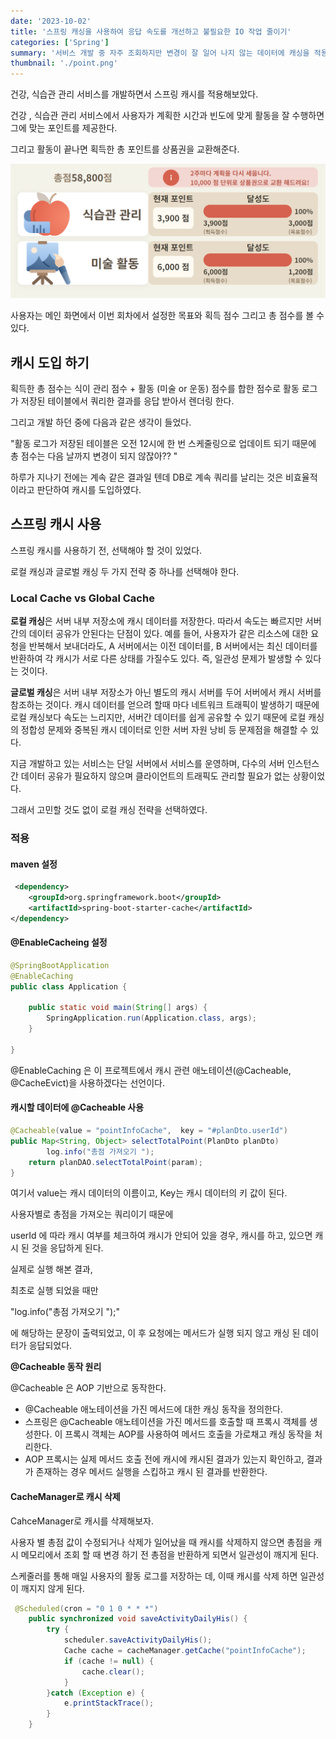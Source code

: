 ```yaml
---
date: '2023-10-02'
title: '스프링 캐싱을 사용하여 응답 속도를 개선하고 불필요한 IO 작업 줄이기'
categories: ['Spring']
summary: '서비스 개발 중 자주 조회하지만 변경이 잘 일어 나지 않는 데이터에 캐싱을 적용해보았습니다.'
thumbnail: './point.png'
---
```


건강, 식습관 관리 서비스를 개발하면서 스프링 캐시를 적용해보았다.

건강 , 식습관 관리 서비스에서 사용자가 계획한 시간과 빈도에 맞게 활동을 잘 수행하면
그에 맞는 포인트를 제공한다.

그리고 활동이 끝나면 획득한 총 포인트를 상품권을 교환해준다.

![img.png](point.png)

사용자는 메인 화면에서 이번 회차에서 설정한 목표와 획득 점수 그리고 총 점수를 볼 수 있다.

## 캐시 도입 하기

획득한 총 점수는 식이 관리 점수 + 활동 (미술 or 운동) 점수를 합한 점수로
활동 로그가 저장된 테이블에서 쿼리한 결과를 응답 받아서 렌더링 한다.

그리고 개발 하던 중에 다음과 같은 생각이 들었다.

"활동 로그가 저장된 테이블은 오전 12시에 한 번 스케줄링으로 업데이트 되기 때문에
총 점수는 다음 날까지 변경이 되지 않잖아?? "

하루가 지나기 전에는 계속 같은 결과일 텐데
DB로 계속 쿼리를 날리는 것은 비효율적이라고 판단하여 캐시를 도입하였다.

## 스프링 캐시 사용

스프링 캐시를 사용하기 전, 선택해야 할 것이 있었다.

로컬 캐싱과 글로벌 캐싱 두 가지 전략 중 하나를 선택해야 한다.

### Local Cache vs Global Cache

**로컬 캐싱**은 서버 내부 저장소에 캐시 데이터를 저장한다. 따라서
속도는 빠르지만 서버 간의 데이터 공유가 안된다는 단점이 있다.
예를 들어, 사용자가 같은 리소스에 대한 요청을 반복해서 보내더라도,
A 서버에서는 이전 데이터를, B 서버에서는 최신 데이터를 반환하여
각 캐시가 서로 다른 상태를 가질수도 있다.
즉, 일관성 문제가 발생할 수 있다는 것이다.

**글로벌 캐싱**은 서버 내부 저장소가 아닌 별도의 캐시 서버를 두어
서버에서 캐시 서버를 참조하는 것이다. 캐시 데이터를 얻으려 할때 마다
네트워크 트래픽이 발생하기 때문에 로컬 캐싱보다 속도는 느리지만,
서버간 데이터를 쉽게 공유할 수 있기 때문에 로컬 캐싱의 정합성 문제와
중복된 캐시 데이터로 인한 서버 자원 낭비 등 문제점을 해결할 수 있다.

지금 개발하고 있는 서비스는 단일 서버에서 서비스를 운영하며,
다수의 서버 인스턴스 간 데이터 공유가 필요하지 않으며
클라이언트의 트래픽도 관리할 필요가 없는 상황이었다.

그래서 고민할 것도 없이 로컬 캐싱 전략을 선택하였다.

### 적용

#### maven 설정

```xml
 <dependency>
    <groupId>org.springframework.boot</groupId>
    <artifactId>spring-boot-starter-cache</artifactId>
</dependency>
```

#### @EnableCacheing 설정

```java
@SpringBootApplication
@EnableCaching
public class Application {

    public static void main(String[] args) {
        SpringApplication.run(Application.class, args);
    }

}
```

@EnableCaching 은 이 프로젝트에서 캐시 관련 애노테이션(@Cacheable, @CacheEvict)을
사용하겠다는 선언이다.

#### 캐시할 데이터에 @Cacheable 사용

```java
@Cacheable(value = "pointInfoCache",  key = "#planDto.userId")
public Map<String, Object> selectTotalPoint(PlanDto planDto)
        log.info("총점 가져오기 ");
    return planDAO.selectTotalPoint(param);
}
```

여기서 value는 캐시 데이터의 이름이고, Key는 캐시 데이터의 키 값이 된다.

사용자별로 총점을 가져오는 쿼리이기 때문에

userId 에 따라 캐시 여부를 체크하여 캐시가 안되어 있을 경우, 캐시를 하고,
있으면 캐시 된 것을 응답하게 된다.

실제로 실행 해본 결과,

최초로 실행 되었을 때만

"log.info("총점 가져오기 ");"

에 해당하는 문장이 출력되었고, 이 후 요청에는 메서드가 실행 되지 않고
캐싱 된 데이터가 응답되었다.

**@Cacheable 동작 원리**

@Cacheable 은 AOP 기반으로 동작한다.

- @Cacheable 애노테이션을 가진 메서드에 대한 캐싱 동작을 정의한다.
- 스프링은 @Cacheable 애노테이션을 가진 메서드를 호출할 때 프록시 객체를 생성한다.
  이 프록시 객체는 AOP를 사용하여 메서드 호출을 가로채고 캐싱 동작을 처리한다.
- AOP 프록시는 실제 메서드 호출 전에 캐시에 캐시된 결과가 있는지 확인하고, 결과가 존재하는 경우 메서드 실행을
  스킵하고 캐시 된 결과를 반환한다.

#### CacheManager로 캐시 삭제

CahceManager로 캐시를 삭제해보자.

사용자 별 총점 값이 수정되거나 삭제가 일어났을 때 캐시를
삭제하지 않으면 총점을 캐시 메모리에서 조회 할 때
변경 하기 전 총점을 반환하게 되면서 일관성이 깨지게 된다.

스케줄러를 통해 매일 사용자의 활동 로그를 저장하는 데,
이때 캐시를 삭제 하면 일관성이 깨지지 않게 된다.

```java
 @Scheduled(cron = "0 1 0 * * *")
    public synchronized void saveActivityDailyHis() {
        try {
            scheduler.saveActivityDailyHis();
            Cache cache = cacheManager.getCache("pointInfoCache");
            if (cache != null) {
                cache.clear();
            }
        }catch (Exception e) {
            e.printStackTrace();
        }
    }
```
